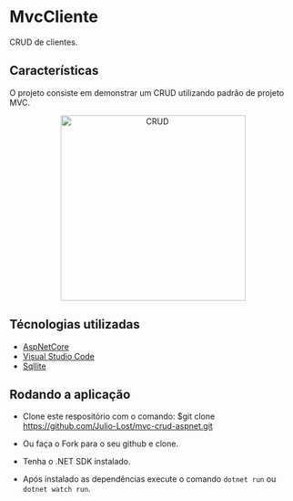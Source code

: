 # MvcCliente

CRUD de clientes.

## Características
O projeto consiste em demonstrar um CRUD utilizando padrão de projeto MVC.

<div>
  <p align="center">
    <img src="https://a.imagem.app/AssIne.gif" alt="CRUD" height="325">
  </p>
</div>

## Técnologias utilizadas

- [AspNetCore](https://github.com/dotnet/aspnetcore)
- [Visual Studio Code](https://github.com/Microsoft/vscode)
- [Sqllite](https://github.com/sqlite/sqlite)

## Rodando a aplicação

- Clone este respositório com o comando: \$git clone https://github.com/Julio-Lost/mvc-crud-aspnet.git

- Ou faça o Fork para o seu github e clone.

- Tenha o .NET SDK instalado.

- Após instalado as dependências execute o comando `dotnet run` ou `dotnet watch run`.

